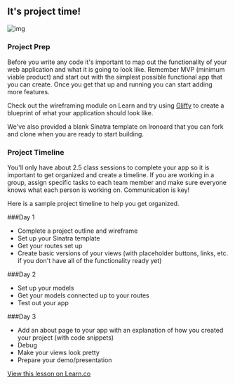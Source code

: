 

## It's project time!

![img](http://media2.giphy.com/media/KAPxSlQIY5MM8/200.gif)

### Project Prep

Before you write any code it's important to map out the functionality of your web application and what it is going to look like. Remember MVP (minimum viable product) and start out with the simplest possible functional app that you can create. Once you get that up and running you can start adding more features. 

Check out the wireframing module on Learn and try using [Gliffy](http://www.gliffy.com/) to create a blueprint of what your application should look like.

We've also provided a blank Sinatra template on Ironoard that you can fork and clone when you are ready to start building.

### Project Timeline

You'll only have about 2.5 class sessions to complete your app so it is important to get organized and create a timeline. If you are working in a group, assign specific tasks to each team member and make sure everyone knows what each person is working on. Communication is key! 

Here is a sample project timeline to help you get organized. 

###Day 1
+ Complete a project outline and wireframe
+ Set up your Sinatra template
+ Get your routes set up
+ Create basic versions of your views (with placeholder buttons, links, etc. if you don't have all of the functionality ready yet) 

###Day 2
+ Set up your models
+ Get your models connected up to your routes
+ Test out your app

###Day 3
+ Add an about page to your app with an explanation of how you created your project (with code snippets)
+ Debug
+ Make your views look pretty
+ Prepare your demo/presentation

<a href='https://learn.co/lessons/hs-project-prep' data-visibility='hidden'>View this lesson on Learn.co</a>
